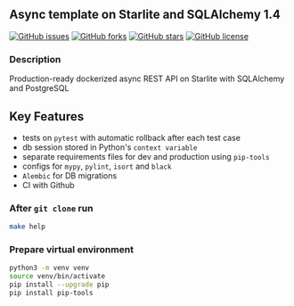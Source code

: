 ## Async template on Starlite and SQLAlchemy 1.4

[![GitHub issues](https://img.shields.io/github/issues/lesnik512/starlite-sqlalchemy-template)](https://github.com/lesnik512/starlite-sqlalchemy-template/issues)
[![GitHub forks](https://img.shields.io/github/forks/lesnik512/starlite-sqlalchemy-template)](https://github.com/lesnik512/starlite-sqlalchemy-template/network)
[![GitHub stars](https://img.shields.io/github/stars/lesnik512/starlite-sqlalchemy-template)](https://github.com/lesnik512/starlite-sqlalchemy-template/stargazers)
[![GitHub license](https://img.shields.io/github/license/lesnik512/starlite-sqlalchemy-template)](https://github.com/lesnik512/starlite-sqlalchemy-template/blob/main/LICENSE)

### Description
Production-ready dockerized async REST API on Starlite with SQLAlchemy and PostgreSQL

## Key Features
- tests on `pytest` with automatic rollback after each test case
- db session stored in Python's `context variable`
- separate requirements files for dev and production using `pip-tools`
- configs for `mypy`, `pylint`, `isort` and `black`
- `Alembic` for DB migrations
- CI with Github

### After `git clone` run
```bash
make help
```

### Prepare virtual environment
```bash
python3 -m venv venv
source venv/bin/activate
pip install --upgrade pip
pip install pip-tools
```
